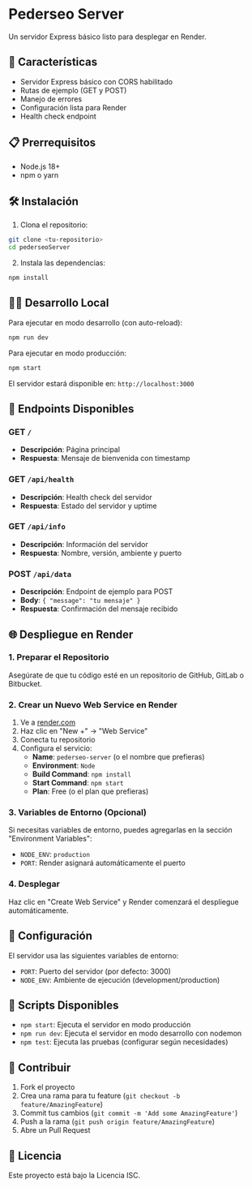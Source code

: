 # Pederseo Server

Un servidor Express básico listo para desplegar en Render.

## 🚀 Características

- Servidor Express básico con CORS habilitado
- Rutas de ejemplo (GET y POST)
- Manejo de errores
- Configuración lista para Render
- Health check endpoint

## 📋 Prerrequisitos

- Node.js 18+ 
- npm o yarn

## 🛠️ Instalación

1. Clona el repositorio:
```bash
git clone <tu-repositorio>
cd pederseoServer
```

2. Instala las dependencias:
```bash
npm install
```

## 🏃‍♂️ Desarrollo Local

Para ejecutar en modo desarrollo (con auto-reload):
```bash
npm run dev
```

Para ejecutar en modo producción:
```bash
npm start
```

El servidor estará disponible en: `http://localhost:3000`

## 📡 Endpoints Disponibles

### GET `/`
- **Descripción**: Página principal
- **Respuesta**: Mensaje de bienvenida con timestamp

### GET `/api/health`
- **Descripción**: Health check del servidor
- **Respuesta**: Estado del servidor y uptime

### GET `/api/info`
- **Descripción**: Información del servidor
- **Respuesta**: Nombre, versión, ambiente y puerto

### POST `/api/data`
- **Descripción**: Endpoint de ejemplo para POST
- **Body**: `{ "message": "tu mensaje" }`
- **Respuesta**: Confirmación del mensaje recibido

## 🌐 Despliegue en Render

### 1. Preparar el Repositorio
Asegúrate de que tu código esté en un repositorio de GitHub, GitLab o Bitbucket.

### 2. Crear un Nuevo Web Service en Render
1. Ve a [render.com](https://render.com)
2. Haz clic en "New +" → "Web Service"
3. Conecta tu repositorio
4. Configura el servicio:
   - **Name**: `pederseo-server` (o el nombre que prefieras)
   - **Environment**: `Node`
   - **Build Command**: `npm install`
   - **Start Command**: `npm start`
   - **Plan**: Free (o el plan que prefieras)

### 3. Variables de Entorno (Opcional)
Si necesitas variables de entorno, puedes agregarlas en la sección "Environment Variables":
- `NODE_ENV`: `production`
- `PORT`: Render asignará automáticamente el puerto

### 4. Desplegar
Haz clic en "Create Web Service" y Render comenzará el despliegue automáticamente.

## 🔧 Configuración

El servidor usa las siguientes variables de entorno:
- `PORT`: Puerto del servidor (por defecto: 3000)
- `NODE_ENV`: Ambiente de ejecución (development/production)

## 📝 Scripts Disponibles

- `npm start`: Ejecuta el servidor en modo producción
- `npm run dev`: Ejecuta el servidor en modo desarrollo con nodemon
- `npm test`: Ejecuta las pruebas (configurar según necesidades)

## 🤝 Contribuir

1. Fork el proyecto
2. Crea una rama para tu feature (`git checkout -b feature/AmazingFeature`)
3. Commit tus cambios (`git commit -m 'Add some AmazingFeature'`)
4. Push a la rama (`git push origin feature/AmazingFeature`)
5. Abre un Pull Request

## 📄 Licencia

Este proyecto está bajo la Licencia ISC.